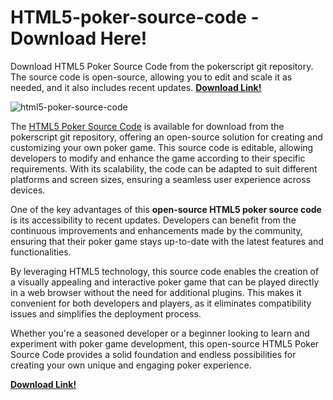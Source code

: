 # HTML5-poker-source-code - Download Here!
Download HTML5 Poker Source Code from the pokerscript git repository. The source code is open-source, allowing you to edit and scale it as needed, and it also includes recent updates. [**Download Link!**](https://www.pokerscript.net/)

![html5-poker-source-code](https://github.com/pokerscript/HTML5-poker-source-code/assets/63142520/e77cb8f9-98d3-429f-8b4e-7328d62819ca)

The [HTML5 Poker Source Code](https://www.pokerscript.net/HTML5-poker-source-code.html) is available for download from the pokerscript git repository, offering an open-source solution for creating and customizing your own poker game. This source code is editable, allowing developers to modify and enhance the game according to their specific requirements. With its scalability, the code can be adapted to suit different platforms and screen sizes, ensuring a seamless user experience across devices.

One of the key advantages of this **open-source HTML5 poker source code** is its accessibility to recent updates. Developers can benefit from the continuous improvements and enhancements made by the community, ensuring that their poker game stays up-to-date with the latest features and functionalities.

By leveraging HTML5 technology, this source code enables the creation of a visually appealing and interactive poker game that can be played directly in a web browser without the need for additional plugins. This makes it convenient for both developers and players, as it eliminates compatibility issues and simplifies the deployment process.

Whether you're a seasoned developer or a beginner looking to learn and experiment with poker game development, this open-source HTML5 Poker Source Code provides a solid foundation and endless possibilities for creating your own unique and engaging poker experience.

[**Download Link!**](https://www.pokerscript.net/)

